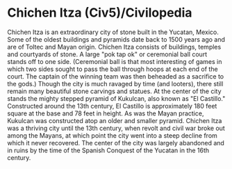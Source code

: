 # Chichen Itza (Civ5)/Civilopedia

Chichen Itza is an extraordinary city of stone built in the Yucatan, Mexico. Some of the oldest buildings and pyramids date back to 1500 years ago and are of Toltec and Mayan origin.
Chichen Itza consists of buildings, temples and courtyards of stone. A large "pok tap ok" or ceremonial ball court stands off to one side. (Ceremonial ball is that most interesting of games in which two sides sought to pass the ball through hoops at each end of the court. The captain of the winning team was then beheaded as a sacrifice to the gods.) Though the city is much ravaged by time (and looters), there still remain many beautiful stone carvings and statues.
At the center of the city stands the mighty stepped pyramid of Kukulcan, also known as "El Castillo." Constructed around the 13th century, El Castillo is approximately 180 feet square at the base and 78 feet in height. As was the Mayan practice, Kukulcan was constructed atop an older and smaller pyramid.
Chichen Itza was a thriving city until the 13th century, when revolt and civil war broke out among the Mayans, at which point the city went into a steep decline from which it never recovered. The center of the city was largely abandoned and in ruins by the time of the Spanish Conquest of the Yucatan in the 16th century.